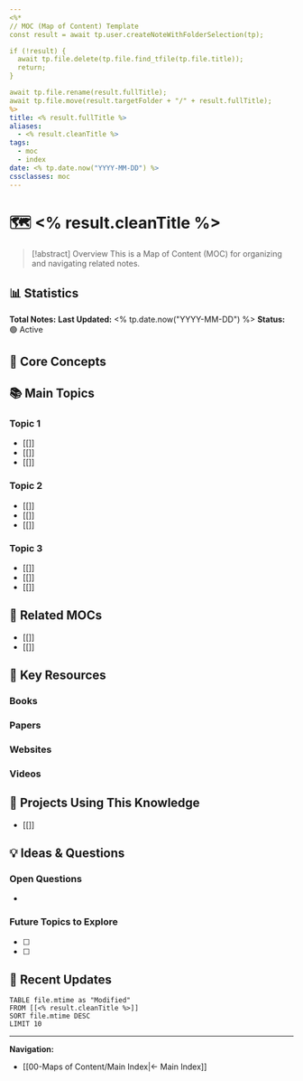 ```yaml
---
<%*
// MOC (Map of Content) Template
const result = await tp.user.createNoteWithFolderSelection(tp);

if (!result) {
  await tp.file.delete(tp.file.find_tfile(tp.file.title));
  return;
}

await tp.file.rename(result.fullTitle);
await tp.file.move(result.targetFolder + "/" + result.fullTitle);
%>
title: <% result.fullTitle %>
aliases:
  - <% result.cleanTitle %>
tags:
  - moc
  - index
date: <% tp.date.now("YYYY-MM-DD") %>
cssclasses: moc
---
```


# 🗺️ <% result.cleanTitle %>

> [!abstract] Overview
> This is a Map of Content (MOC) for organizing and navigating related notes.

## 📊 Statistics

**Total Notes:** 
**Last Updated:** <% tp.date.now("YYYY-MM-DD") %>
**Status:** 🟢 Active

## 🎯 Core Concepts


## 📚 Main Topics

### Topic 1

- [[]]
- [[]]
- [[]]

### Topic 2

- [[]]
- [[]]
- [[]]

### Topic 3

- [[]]
- [[]]
- [[]]

## 🔗 Related MOCs

- [[]]
- [[]]

## 📖 Key Resources

### Books


### Papers


### Websites


### Videos


## 🚀 Projects Using This Knowledge

- [[]]

## 💡 Ideas & Questions

### Open Questions

- 

### Future Topics to Explore

- [ ] 
- [ ] 

## 📝 Recent Updates

```dataview
TABLE file.mtime as "Modified"
FROM [[<% result.cleanTitle %>]]
SORT file.mtime DESC
LIMIT 10
```

---

**Navigation:**
- [[00-Maps of Content/Main Index|← Main Index]]

